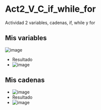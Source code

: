 # Act2_V_C_if_while_for
Actividad 2 variables, cadenas, if, while y for

## Mis variables 
![image](https://github.com/user-attachments/assets/5d5bdd57-aacf-415b-b088-4239fe8d2021)
- Resultado
- 
  ![image](https://github.com/user-attachments/assets/7c0b8b24-9321-4c2d-92b1-027ea6a26450)

## Mis cadenas
- ![image](https://github.com/user-attachments/assets/e3714818-1b32-4089-a8a1-7c9cb4c577c6)
- Resultado
- ![image](https://github.com/user-attachments/assets/77e1312f-71a8-4156-ac21-e5c80e48da04)



